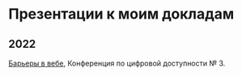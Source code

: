 # Презентации к моим докладам

## 2022

[Барьеры в вебе](web-barriers/), Конференция по цифровой доступности № 3.
